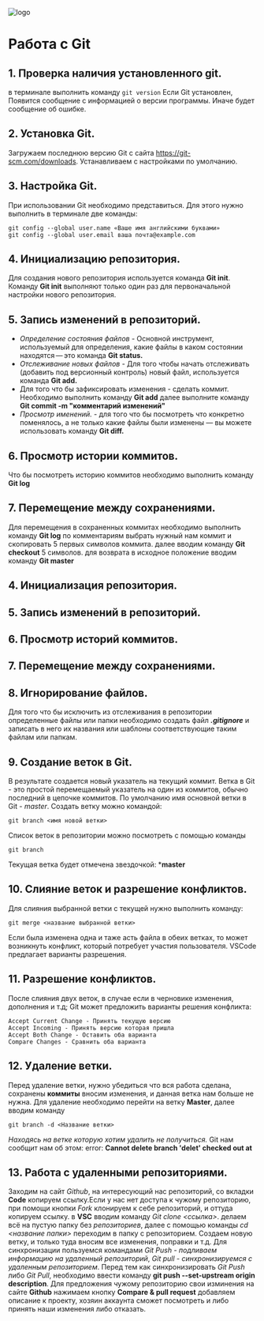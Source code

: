 ![logo](Git-logo-1788c.png)
# Работа с Git

## 1. Проверка наличия установленного git.
в терминале выполнить команду `git version`
Если Git установлен, Появится сообщение с информацией о версии программы.
Иначе будет сообщение об ошибке.

## 2. Установка Git.
Загружаем последнюю версию Git с сайта https://git-scm.com/downloads. Устанавливаем с настройками по умолчанию.

## 3. Настройка Git.
При использовании Git необходимо представиться.
Для этого нужно выполнить в терминале две команды:
```
git config --global user.name «Ваше имя английскими буквами»
git config --global user.email ваша почта@example.com
```
## 4. Инициализацию репозитория.
Для создания нового репозитория используется команда **Git init**. Команду **Git init** выполняют только один раз для первоначальной настройки нового репозитория. 
## 5. Запись изменений в репозиторий.
* *Определение состояния файлов* - Основной инструмент, используемый для определения, какие файлы в каком состоянии находятся — это команда 
**Git status.**
* *Отслеживание новых файлов* - Для того чтобы начать отслеживать (добавить под версионный контроль) новый файл, используется команда **Git add.**
* Для того что бы зафиксировать изменения - сделать коммит. Необходимо выполнить команду **Git add** далее выполните команду **Git commit -m "комментарий изменений"**
* *Просмотр именений.* - для того что бы посмотреть что конкретно поменялось, а не только какие файлы были изменены — вы можете использовать команду **Git diff.** 
## 6. Просмотр истории коммитов.
Что бы посмотреть историю коммитов необходимо выполнить команду **Git log**
## 7. Перемещение между сохранениями.
Для перемещения в сохраненных коммитах необходимо выполнить команду **Git log** по комментариям выбрать нужный нам коммит и скопировать 5 первых символов коммита. далее вводим команду **Git checkout** 5 символов. для возврата в исходное положение вводим команду **Git master**

## 4. Инициализация репозитория.
## 5. Запись изменений в репозиторий.
## 6. Просмотр историй коммитов.
## 7. Перемещение между сохранениями.

## 8. Игнорирование файлов.

Для того что бы исключить из отслеживания в репозитории определенные файлы или папки необходимо создать файл ***.gitignore*** и записать в него их названия или шаблоны соответствующие таким файлам или папкам.

## 9. Создание веток в Git.
В результате создается новый указатель на текущий коммит.
Ветка в Git - это простой перемещаемый указатель на один из коммитов, обычно последний в цепочке коммитов. 
По умолчанию имя основной ветки в Git - *master*.
Создать ветку можно командой:
```
git branch <имя новой ветки> 
```
Список веток в репозитории можно посмотреть с помощью команды
```
git branch
```
Текущая ветка будет отмечена звездочкой: ***master**

## 10. Слияние веток и разрешение конфликтов.
Для слияния выбранной ветки с текущей нужно выполнить команду:
```
git merge <название выбранной ветки>
```
Если была изменена одна и таже асть файла в обеих ветках, то может возникнуть конфликт, который потребует участия пользователя. VSCode предлагает варианты разрешения.

## 11. Разрешение конфликтов.
После слияния двух веток, в случае если в черновике изменения, дополнения и т.д; Git может предложить варианты решения конфликта:
``` 
Accept Current Change - Принять текущую версию
Accept Incoming - Принять версию которая пришла
Accept Both Change - Оставить оба варианта
Compare Changes - Сравнить оба варианта
```
## 12. Удаление ветки.
Перед удаление ветки, нужно убедиться что вся работа сделана, сохранены **коммиты** вносим изменения, и данная ветка нам больше не нужна.
Для удаление необходимо перейти на ветку **Master**, далее вводим команду 
```
git branch -d <Название ветки>
```
*Находясь на ветке которую хотим удалить не получиться.* Git нам сообщит нам об этом: error: **Cannot delete branch 'delet' checked out at** 

## 13. Работа с удаленными репозиториями.

Заходим на сайт *Github*, на интересующий нас репозиторий, со вкладки **Code** копируем ссылку.Если у нас нет доступа к чужому репозиторию, при помощи кнопки *Fork* клонируем к себе репозиторий, и оттуда копируем ссылку. в **VSC** вводим команду *Git clone <ссылка>*. делаем всё на пустую папку без *репозиториев*, далее с помощью команды *cd <название папки>* переходим в папку с репозиторием. 
Создаем новую ветку, и только туда вносим все изменения, поправки и т.д. Для синхронизации пользуемся командами *Git Push - подливаем информацию на удаленный репозиторий*, *Git pull - синхронизируемся с удаленным репозиторием*. Перед тем как синхронизировать *Git Push* либо *Git Pull*, необходимо ввести команду **git push --set-upstream origin description**. Для предложения чужому репозиторию свои изминения на сайте **Github** нажимаем кнопку **Compare & pull request** добавляем описание к проекту, хозяин аккаунта сможет посмотреть и либо принять наши изменения либо отказать. 